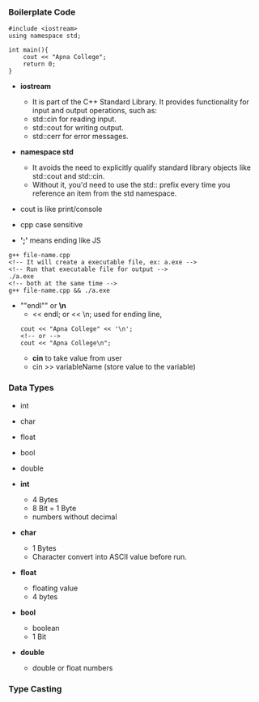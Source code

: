 ### Boilerplate Code

```
#include <iostream>
using namespace std;

int main(){
    cout << "Apna College";
    return 0;
}
```

- **iostream**
  - It is part of the C++ Standard Library. It provides functionality for input and output operations, such as:
  - std::cin for reading input.
  - std::cout for writing output.
  - std::cerr for error messages.
- **namespace std**

  - It avoids the need to explicitly qualify standard library objects like std::cout and std::cin.
  - Without it, you'd need to use the std:: prefix every time you reference an item from the std namespace.

- cout is like print/console
- cpp case sensitive
- **';'** means ending like JS

```
g++ file-name.cpp
<!-- It will create a executable file, ex: a.exe -->
<!-- Run that executable file for output -->
./a.exe
<!-- both at the same time -->
g++ file-name.cpp && ./a.exe
```

- ""endl"" or **\n**
  - << endl; or << \n; used for ending line,
  ```
  cout << "Apna College" << '\n';
  <!-- or -->
  cout << "Apna College\n";
  ```
  - **cin** to take value from user
  - cin >> variableName (store value to the variable)

### Data Types

- int
- char
- float
- bool
- double

- **int**
  - 4 Bytes
  - 8 Bit = 1 Byte
  - numbers without decimal
- **char**
  - 1 Bytes
  - Character convert into ASCII value before run.
- **float**
  - floating value
  - 4 bytes
- **bool**
  - boolean
  - 1 Bit
- **double**
  - double or float numbers

### Type Casting
